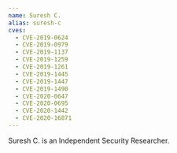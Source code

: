```yaml
---
name: Suresh C.
alias: suresh-c
cves:
  - CVE-2019-0624
  - CVE-2019-0979
  - CVE-2019-1137
  - CVE-2019-1259
  - CVE-2019-1261
  - CVE-2019-1445
  - CVE-2019-1447
  - CVE-2019-1490
  - CVE-2020-0647
  - CVE-2020-0695
  - CVE-2020-1442
  - CVE-2020-16871
---
```

Suresh C. is an Independent Security Researcher.
